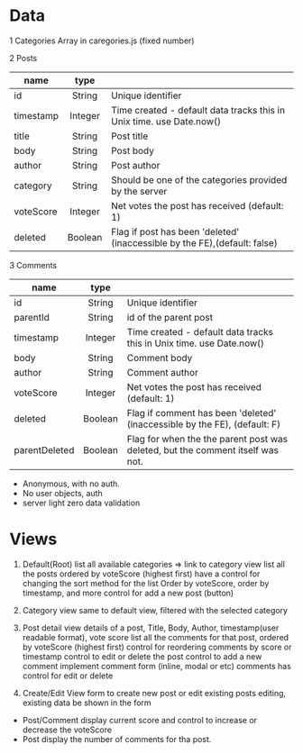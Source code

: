 # Data

1 Categories
  Array in caregories.js (fixed number)

2 Posts

  |name|type |    |
  |----|:---:|---|
  |id        |String	|Unique identifier|
  |timestamp	|Integer	|Time created - default data tracks this in Unix time. use Date.now()|
  |title	    |String	|Post title|
  |body	    |String	|Post body|
  |author	  |String	|Post author|
  |category	|String	|Should be one of the categories provided by the server|
  |voteScore	|Integer	|Net votes the post has received (default: 1)|
  |deleted	  |Boolean	|Flag if post has been 'deleted' (inaccessible by the FE),(default: false)|

3 Comments

  |name|type |    |
  |----|:---:|---|
  |id	      |String|	Unique identifier|
  |parentId	|String|	id of the parent post|
  |timestamp	|Integer|	Time created - default data tracks this in Unix time. use Date.now()|
  |body	    |String|	Comment body|
  |author	  |String|	Comment author|
  |voteScore	|Integer|	Net votes the post has received (default: 1)|
  |deleted	  |Boolean|	Flag if comment has been 'deleted' (inaccessible by the FE), (default: F)|
  |parentDeleted	|Boolean|	Flag for when the the parent post was deleted, but the comment itself was not.|

- Anonymous, with no auth.
- No user objects, auth
- server light zero data validation

# Views

1. Default(Root)
  list all available categories => link to category view
  list all the posts ordered by voteScore (highest first)
  have a control for changing the sort method for the list
      Order by voteScore, order by timestamp, and more
  control for add a new post (button)

2. Category view
  same to default view, filtered with the selected category

3. Post detail view
  details of a post, Title, Body, Author, timestamp(user readable format), vote score
  list all the comments for that post, ordered by voteScore (highest first)
  control for reordering comments by score or timestamp
  control to edit or delete the post
  control to add a new comment
  implement comment form (inline, modal or etc)
  comments has control for edit or delete

4. Create/Edit View
  form to create new post or edit existing posts
  editing, existing data be shown in the form

- Post/Comment display current score and control to increase or decrease the voteScore
- Post display the number of comments for tha post.

